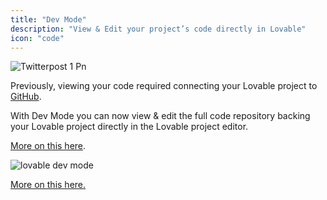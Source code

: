 ```yaml
---
title: "Dev Mode"
description: "View & Edit your project’s code directly in Lovable"
icon: "code"
---
```


![Twitterpost 1 Pn](/images/Twitterpost-1.png)

Previously, viewing your code required connecting your Lovable project to [GitHub](https://docs.lovable.dev/integrations/git-integration).

With Dev Mode you can now view & edit the full code repository backing your Lovable project directly in the Lovable project editor.

[More on this here](https://x.com/lovable_dev/status/1895500151889768596).

![lovable dev mode](/images/dev-mode.png)

[More on this here.](https://x.com/lovable_dev/status/1907816567947096341)
